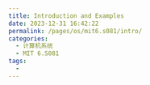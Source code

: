 ```yaml
---
title: Introduction and Examples
date: 2023-12-31 16:42:22
permalink: /pages/os/mit6.s081/intro/
categories:
  - 计算机系统
  - MIT 6.S081
tags:
  - 
---
```


